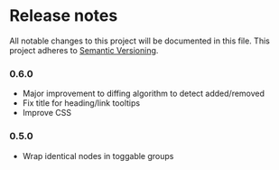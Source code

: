 # Release notes
All notable changes to this project will be documented in this file.
This project adheres to [Semantic Versioning](http://semver.org/).

### 0.6.0

- Major improvement to diffing algorithm to detect added/removed
- Fix title for heading/link tooltips
- Improve CSS

### 0.5.0

- Wrap identical nodes in toggable groups
